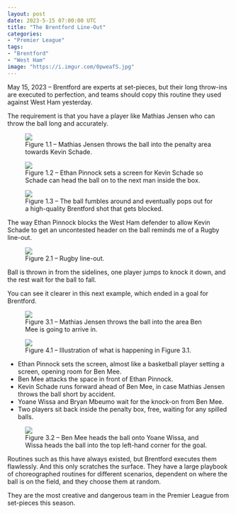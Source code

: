 ```yaml
---
layout: post
date: 2023-5-15 07:00:00 UTC
title: "The Brentford Line-Out"
categories: 
- "Premier League"
tags: 
- "Brentford"
- "West Ham"
image: "https://i.imgur.com/0pweafS.jpg"
---
```


May 15, 2023 – Brentford are experts at set-pieces, but their long throw-ins are executed to perfection, and teams should copy this routine they used against West Ham yesterday.

<!---more--->

The requirement is that you have a player like Mathias Jensen who can throw the ball long and accurately.

<figure>
    <img src="https://i.imgur.com/0pweafS.jpg">
    <figcaption>Figure 1.1 – Mathias Jensen throws the ball into the penalty area towards Kevin Schade.</figcaption>
</figure>

<figure>
    <img src="https://i.imgur.com/nOvsHnh.jpg">
    <figcaption>Figure 1.2 – Ethan Pinnock sets a screen for Kevin Schade so Schade can head the ball on to the next man inside the box.</figcaption>
</figure>

<figure>
    <img src="https://i.imgur.com/4orNqWi.jpg">
    <figcaption>Figure 1.3 – The ball fumbles around and eventually pops out for a high-quality Brentford shot that gets blocked.</figcaption>
</figure>

The way Ethan Pinnock blocks the West Ham defender to allow Kevin Schade to get an uncontested header on the ball reminds me of a Rugby line-out.

<figure>
    <img src="https://i.imgur.com/qpvHGLt.jpg">
    <figcaption>Figure 2.1 – Rugby line-out.</figcaption>
</figure>

Ball is thrown in from the sidelines, one player jumps to knock it down, and the rest wait for the ball to fall. 

You can see it clearer in this next example, which ended in a goal for Brentford.

<figure>
    <img src="https://i.imgur.com/4wnttPh.jpg">
    <figcaption>Figure 3.1 – Mathias Jensen throws the ball into the area Ben Mee is going to arrive in.</figcaption>
</figure>

<figure>
    <img src="https://i.imgur.com/rUruRjy.jpg">
    <figcaption>Figure 4.1 – Illustration of what is happening in Figure 3.1.</figcaption>
</figure>

- Ethan Pinnock sets the screen, almost like a basketball player setting a screen, opening room for Ben Mee.
- Ben Mee attacks the space in front of Ethan Pinnock.
- Kevin Schade runs forward ahead of Ben Mee, in case Mathias Jensen throws the ball short by accident.
- Yoane Wissa and Bryan Mbeumo wait for the knock-on from Ben Mee.
- Two players sit back inside the penalty box, free, waiting for any spilled balls.

<figure>
    <img src="https://i.imgur.com/MKUB0rx.jpg">
    <figcaption>Figure 3.2 – Ben Mee heads the ball onto Yoane Wissa, and Wissa heads the ball into the top left-hand corner for the goal.</figcaption>
</figure>


Routines such as this have always existed, but Brentford executes them flawlessly. And this only scratches the surface. They have a large playbook of choreographed routines for different scenarios, dependent on where the ball is on the field, and they choose them at random.

They are the most creative and dangerous team in the Premier League from set-pieces this season.
